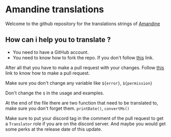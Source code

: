 # Amandine translations

Welcome to the github repository for the translations strings of <a href="https://discord.io/amandine">Amandine</a>

## How can i help you to translate ?

- You need to have a GitHub account.
- You need to know how to fork the repo. If you don't follow <a href="https://blog.scottlowe.org/2015/01/27/using-fork-branch-git-workflow/">this</a> link.

After all that you have to make a pull request with your changes. Follow <a href="https://opensource.com/article/19/7/create-pull-request-github">this</a> link to know how to make a pull request.

Make sure you don't change any variable like ``${error}``, ``${permission}``

Don't change the ``$`` in the usage and examples.

At the end of the file there are two function that need to be translated to, make sure you don't forget them. ``printDate()``, ``convertMs()``

Make sure to put your discord tag in the comment of the pull request to get a ``Translator`` role if you are on the discord server. And maybe you would get some perks at the release date of this update.
